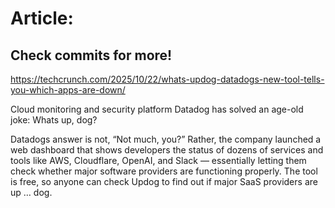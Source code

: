 # Article:

## Check commits for more!
https://techcrunch.com/2025/10/22/whats-updog-datadogs-new-tool-tells-you-which-apps-are-down/

Cloud monitoring and security platform Datadog has solved an age-old joke: Whats up, dog?

Datadogs answer is not, &#8220;Not much, you?&#8221; Rather, the company launched a web dashboard that shows developers the status of dozens of services and tools like AWS, Cloudflare, OpenAI, and Slack &#8212; essentially letting them check whether major software providers are functioning properly. The tool is free, so anyone can check Updog to find out if major SaaS providers are up … dog.